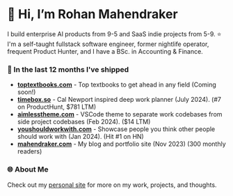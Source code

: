 # 👋 Hi, I’m Rohan Mahendraker

I build enterprise AI products from 9-5 and SaaS indie projects from 5-9. ⭐️ I'm a self-taught fullstack software engineer, former nightlife operator, frequent Product Hunter, and I have a BSc. in Accounting & Finance.

### 🚀 In the last 12 months I've shipped

- [**toptextbooks.com**](https://toptextbooks.com) - Top textbooks to get ahead in any field (Coming soon!)
- [**timebox.so**](https://timebox.so) - Cal Newport inspired deep work planner (July 2024). (#7 on ProductHunt, $781 LTM)
- [**aimlesstheme.com**](https://aimlesstheme.com) - VSCode theme to separate work codebases from side project codebases (Feb 2024). ($14 LTM)
- [**youshouldworkwith.com**](https://youshouldworkwith.com) - Showcase people you think other people should work with (Jan 2024). (Hit #1 on HN)
- [**mahendraker.com**](https://mahendraker.com) - My blog and portfolio site (Nov 2023) (300 monthly readers)

### 🌐 About Me
Check out my [personal site](https://www.mahendraker.com/) for more on my work, projects, and thoughts.

